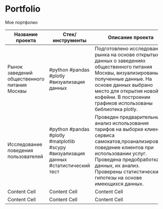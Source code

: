 # Portfolio
Мое портфолио

| Название проекта  | Стек/инструменты | Описание проекта|
| ----------------- | ---------------- |---------------- |
| Рынок заведений общественного питания Москвы  | #python #pandas #plotly #визуализация данных  | Подготовлено исследование рынка на основе открытых данных о заведениях общественного питания Москвы, визуализированы полученные данные. На основе данных выбрано место для открытия новой кофейни. В построении графиков  использованы библиотека plotly.   |
| Исследование поведения пользователей  |  #python #pandas #plotly  #matplotlib #scypy #визуализация данных #статистический тест| Проведен предварительный анализ использования тарифов на выборке клиентов сервиса самокатов,проанализировано поведение клиентов при использовании услуг. Проведена предобработка данных, их анализ. Проверены статистические гипотезы на основе имеющихся данных.  |
| Content Cell  | Content Cell  | Content Cell  |
| Content Cell  | Content Cell  | Content Cell  |
